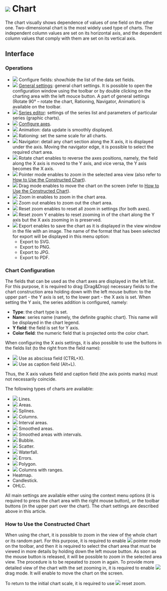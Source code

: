 # ![](../../images/icons/view_types/chart_default.svg) Chart

The chart visually shows dependence of values of one field on the other one. Two-dimensional chart is the most widely used type of charts. The independent column values are set on its horizontal axis, and the dependent column values that comply with them are set on its vertical axis.

## Interface

### Operations

* ![](../../images/icons/toolbar-controls/fields-list_default.svg) Configure fields: show/hide the list of the data set fields.
* ![](../../images/icons/toolbar-controls/setup_default.svg) [General settings](./general-settings.md): general chart settings. It is possible to open the configuration window using the toolbar or by double clicking on the charting area with the left mouce button. A part of general settings (Rotate 90° – rotate the chart, Rationing, Navigator, Animation) is available on the toolbar.
* ![](../../images/icons/toolbar-controls/chart_default.svg) [Series editor](./series-settings.md): settings of the series list and parameters of particular series (graphic charts).
* ![](../../images/icons/toolbar-controls/axis_default.svg) [Configure axes](./axis-settings.md).
* ![](../../images/icons/toolbar-controls/animate_default.svg) Animation: data update is smoothly displayed.
* ![](../../images/icons/toolbar-controls/normalize_default.svg) Rationing: set the same scale for all charts.
* ![](../../images/icons/toolbar-controls/telescope_default.svg) Navigator: detail any chart section along the X axis, it is displayed under the axis. Moving the navigator edge, it is possible to select the required chart area.
* ![](../../images/icons/toolbar-controls/rotate-chart-clockwise_default.svg) Rotate chart enables to reverse the axes positions, namely, the field along the X axis is moved to the Y axis, and vice versa, the Y axis becomes the X axis.
* ![](../../images/icons/toolbar-controls/cursor_default.svg) Pointer mode enables to zoom in the selected area view (also refer to [How to Use the Constructed Chart](#rabota-s-postroennoy-diagrammoy)).
* ![](../../images/icons/toolbar-controls/hand_default.svg) Drag mode enables to move the chart on the screen (refer to [How to Use the Constructed Chart](#rabota-s-postroennoy-diagrammoy)).
* ![](../../images/icons/toolbar-controls/zoom-in_default.svg) Zoom in enables to zoom in the chart area.
* ![](../../images/icons/toolbar-controls/zoom-out_default.svg) Zoom out enables to zoom out the chart area.
* ![](../../images/icons/toolbar-controls/zoom-zone_default.svg) Reset zoom enables to reset all zoom in settings (for both axes).
* ![](../../images/icons/toolbar-controls/zoom-vert_default.svg) Reset zoom Y enables to reset zooming in of the chart along the Y axis but the X axis zooming in is preserved.
* ![](../../images/icons/toolbar-controls/import_default.svg) Export enables to save the chart as it is displayed in the view window in the file with an image. The name of the format that has been selected for export will be displayed in this menu option:
   * Export to SVG.
   * Export to PNG.
   * Export to JPG.
   * Export to PDF.

### Chart Configuration

The fields that can be used as the chart axes are displayed in the left list. For this purpose, it is required to drag (Drag&Drop) necessary fields to the chart construction area holding down with the left mouse button: to the upper part - the Y axis is set, to the lower part - the X axis is set. When setting the Y axis, the series addition is configured, namely:

* **Type**: the chart type is set.
* **Name**: series name (namely, the definite graphic chart). This name will be displayed in the chart legend.
* **Y field**: the field is set for Y axis.
* **Color field**: the numeric field that is projected onto the color chart.

When configuring the X axis settings, it is also possible to use the buttons in the fields list (to the right from the field name):

* ![](../../images/icons/icons/icon1.svg) Use as abscissa field (CTRL+X).
* ![](../../images/icons/icons/icon2.svg) Use as caption field (Alt+L).

Thus, the X axis values field and caption field (the axis points marks) must not necessarily coincide.

The following types of charts are available:

* ![](../../images/icons/series_18/d1.svg) Lines.
* ![](../../images/icons/series_18/d2.svg) Areas.
* ![](../../images/icons/series_18/d3.svg) Splines.
* ![](../../images/icons/series_18/d4.svg) Columns.
* ![](../../images/icons/series_18/d7.svg) Interval areas.
* ![](../../images/icons/series_18/d5.svg) Smoothed areas.
* ![](../../images/icons/series_18/d8.svg) Smoothed areas with intervals.
* ![](../../images/icons/series_18/d9.svg) Bubble.
* ![](../../images/icons/series_18/d6.svg) Scatter.
* ![](../../images/icons/series_18/d10.svg) Waterfall.
* ![](../../images/icons/series_18/d11.svg) Errors.
* ![](../../images/icons/series_18/d12.svg) Polygon.
* ![](../../images/icons/series_18/d13.svg) Columns with ranges.
* Heatmap.
* Candlestick.
* OHLC.

All main settings are available either using the context menu options (it is required to press the chart area with the right mouse button), or the toolbar buttons (in the upper part over the chart). The chart settings are described above in this article.

### How to Use the Constructed Chart

When using the chart, it is possible to zoom in the view of the whole chart or its random part. For this purpose, it is required to enable ![](../../images/icons/toolbar-controls/cursor_default.svg) pointer mode on the toolbar, and then it is required to select the chart area that must be viewed in more details by holding down the left mouse button. As soon as the mouse button is released, it will be possible to zoom in the selected area view. The procedure is to be repeated to zoom in again. To provide more detailed view of the chart with the set zooming in, it is required to enable ![](../../images/icons/toolbar-controls/hand_default.svg) drag mode. It will enable to move the chart on the screen.

To return to the initial chart scale, it is required to use ![](../../images/icons/toolbar-controls/zoom-zone_default.svg) reset zoom.